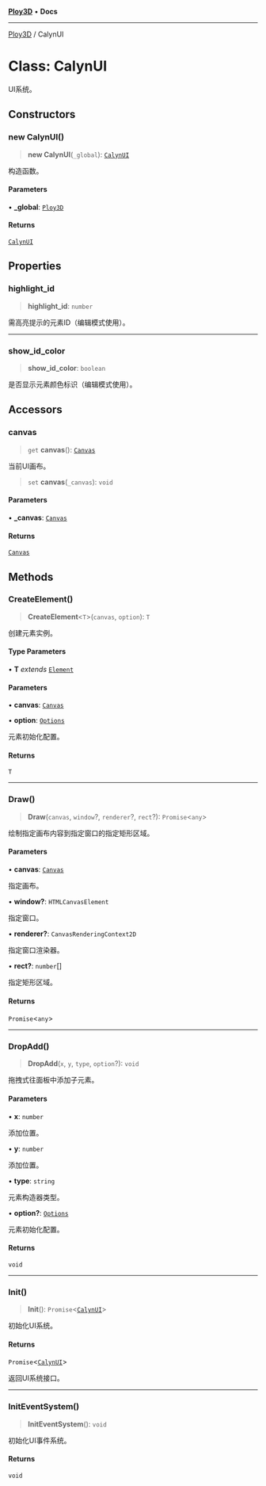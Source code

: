 [**Ploy3D**](../README.md) • **Docs**

***

[Ploy3D](../README.md) / CalynUI

# Class: CalynUI

UI系统。

## Constructors

### new CalynUI()

> **new CalynUI**(`_global`): [`CalynUI`](CalynUI.md)

构造函数。

#### Parameters

• **\_global**: [`Ploy3D`](Ploy3D.md)

#### Returns

[`CalynUI`](CalynUI.md)

## Properties

### highlight\_id

> **highlight\_id**: `number`

需高亮提示的元素ID（编辑模式使用）。

***

### show\_id\_color

> **show\_id\_color**: `boolean`

是否显示元素颜色标识（编辑模式使用）。

## Accessors

### canvas

> `get` **canvas**(): [`Canvas`](Canvas.md)

当前UI画布。

> `set` **canvas**(`_canvas`): `void`

#### Parameters

• **\_canvas**: [`Canvas`](Canvas.md)

#### Returns

[`Canvas`](Canvas.md)

## Methods

### CreateElement()

> **CreateElement**\<`T`\>(`canvas`, `option`): `T`

创建元素实例。

#### Type Parameters

• **T** *extends* [`Element`](Element.md)

#### Parameters

• **canvas**: [`Canvas`](Canvas.md)

• **option**: [`Options`](../type-aliases/Options.md)

元素初始化配置。

#### Returns

`T`

***

### Draw()

> **Draw**(`canvas`, `window`?, `renderer`?, `rect`?): `Promise`\<`any`\>

绘制指定画布内容到指定窗口的指定矩形区域。

#### Parameters

• **canvas**: [`Canvas`](Canvas.md)

指定画布。

• **window?**: `HTMLCanvasElement`

指定窗口。

• **renderer?**: `CanvasRenderingContext2D`

指定窗口渲染器。

• **rect?**: `number`[]

指定矩形区域。

#### Returns

`Promise`\<`any`\>

***

### DropAdd()

> **DropAdd**(`x`, `y`, `type`, `option`?): `void`

拖拽式往面板中添加子元素。

#### Parameters

• **x**: `number`

添加位置。

• **y**: `number`

添加位置。

• **type**: `string`

元素构造器类型。

• **option?**: [`Options`](../type-aliases/Options.md)

元素初始化配置。

#### Returns

`void`

***

### Init()

> **Init**(): `Promise`\<[`CalynUI`](CalynUI.md)\>

初始化UI系统。

#### Returns

`Promise`\<[`CalynUI`](CalynUI.md)\>

返回UI系统接口。

***

### InitEventSystem()

> **InitEventSystem**(): `void`

初始化UI事件系统。

#### Returns

`void`
